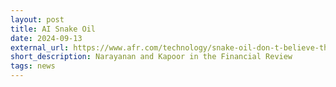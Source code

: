 ```yaml
---
layout: post
title: AI Snake Oil
date: 2024-09-13
external_url: https://www.afr.com/technology/snake-oil-don-t-believe-the-artificial-intelligence-hype-20240909-p5k93y
short_description: Narayanan and Kapoor in the Financial Review
tags: news
---
```

